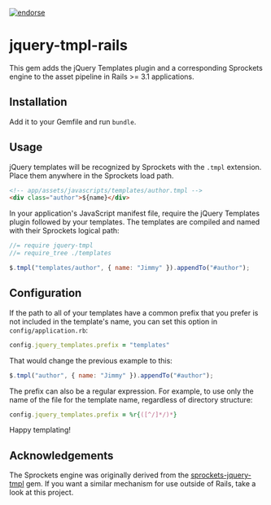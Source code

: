 [![endorse](http://api.coderwall.com/jimmycuadra/endorsecount.png)](http://coderwall.com/jimmycuadra)

# jquery-tmpl-rails

This gem adds the jQuery Templates plugin and a corresponding Sprockets engine to the asset pipeline in Rails >= 3.1 applications.

## Installation

Add it to your Gemfile and run `bundle`.

## Usage

jQuery templates will be recognized by Sprockets with the `.tmpl` extension. Place them anywhere in the Sprockets load path.

```html
<!-- app/assets/javascripts/templates/author.tmpl -->
<div class="author">${name}</div>
```

In your application's JavaScript manifest file, require the jQuery Templates plugin followed by your templates. The templates are compiled and named with their Sprockets logical path:

```javascript
//= require jquery-tmpl
//= require_tree ./templates

$.tmpl("templates/author", { name: "Jimmy" }).appendTo("#author");
```

## Configuration

If the path to all of your templates have a common prefix that you prefer is not included in the template's name, you can set this option in `config/application.rb`:

```ruby
config.jquery_templates.prefix = "templates"
```

That would change the previous example to this:

```javascript
$.tmpl("author", { name: "Jimmy" }).appendTo("#author");
```

The prefix can also be a regular expression. For example, to use only the name of the file for the template name, regardless of directory structure:

```ruby
config.jquery_templates.prefix = %r{([^/]*/)*}
```

Happy templating!

## Acknowledgements

The Sprockets engine was originally derived from the [sprockets-jquery-tmpl](https://github.com/rdy/sprockets-jquery-tmpl) gem. If you want a similar mechanism for use outside of Rails, take a look at this project.
